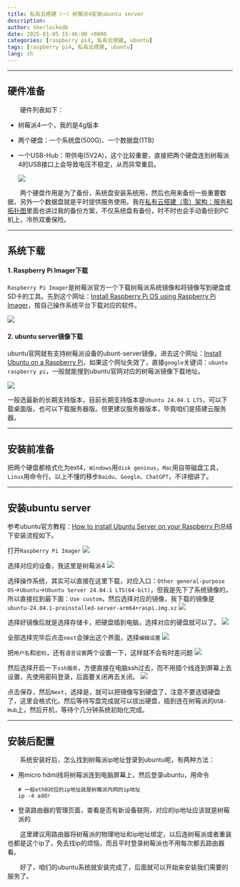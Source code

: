 ```yaml
---
title: 私有云搭建（一）树莓派4安装ubuntu server
description:
author: Sherlockedb
date: 2025-01-05 15:46:00 +0800
categories: [raspberry pi4, 私有云搭建, ubuntu]
tags: [raspberry pi4, 私有云搭建, ubuntu]
lang: zh
---
```


---
## 硬件准备
&emsp;&emsp;硬件列表如下：
+ 树莓派4一个，我的是4g版本
+ 两个硬盘：一个系统盘(500G)、一个数据盘(1TB)
+ 一个USB-Hub：带供电(5V2A)，这个比较重要，直接把两个硬盘连到树莓派4的USB接口上会导致电压不稳定，从而异常重启。

    ![](https://blogs.dns.army/imgbed/blog/private_cloud_architecture-backup-scheme.drawio.svg)

&emsp;&emsp;两个硬盘作用是为了备份，系统盘安装系统用，然后也用来备份一些重要数据，另外一个数据盘就是平时提供服务使用。我在[私有云搭建（零）架构：服务和拓扑图](https://blogs.dns.army/posts/private-cloud/)里面也讲过我的备份方案，不仅系统盘有备份，时不时也会手动备份到PC机上，冷热双重保险。

---
## 系统下载

#### 1. Raspberry Pi Imager下载
`Raspberry Pi Imager`是树莓派官方一个下载树莓派系统镜像和将镜像写到硬盘或SD卡的工具。先到这个网址：[Install Raspberry Pi OS using Raspberry Pi Imager](https://www.raspberrypi.com/software/)，按自己操作系统平台下载对应的软件。

![](https://blogs.dns.army/imgbed/blog/202501051601240.png)

#### 2. ubuntu server镜像下载
ubuntu官网就有支持树莓派设备的ubunt-server镜像，进去这个网址：[Install Ubuntu on a Raspberry Pi](https://ubuntu.com/download/raspberry-pi)，如果这个网址失效了，直接`google`关键词：`ubuntu raspberry pi`，一般就能搜到ubuntu官网对应的树莓派镜像下载地址。

![](https://blogs.dns.army/imgbed/blog/202501051603649.png)

一般选最新的长期支持版本，目前长期支持版本是`Ubuntu 24.04.1 LTS`，可以下载桌面版，也可以下载服务器版。但更建议服务器版本，毕竟咱们是搭建云服务器。

---
## 安装前准备
把两个硬盘都格式化为ext4，`Windows`用`disk geninus`，`Mac`用自带磁盘工具，`Linux`用命令行。以上不懂的移步`Baidu`、`Google`、`ChatGPT`，不详细讲了。

---
## 安装ubuntu server
参考ubuntu官方教程：[How to install Ubuntu Server on your Raspberry Pi](bhttps://ubuntu.com/tutorials/how-to-install-ubuntu-on-your-raspberry-pi#1-overview)总结下安装流程如下。

打开`Raspberry Pi Imager`
![](https://blogs.dns.army/imgbed/blog/20250105161851174.png)

选择对应的设备，我这里是树莓派4
![](https://blogs.dns.army/imgbed/blog/20250105162003425.png)

选择操作系统，其实可以直接在这里下载，对应入口：`Other general-purpose OS`->`Ubuntu`->`Ubuntu Server 24.04.1 LTS(64-bit)`，但我是先下了系统镜像的，所以直接拉到最下面：`Use custom`，然后选择对应的镜像，我下载的镜像是`ubuntu-24.04.1-preinstalled-server-arm64+raspi.img.xz`
![](https://blogs.dns.army/imgbed/blog/20250105162108736.png)

选择好镜像后就是选择存储卡，把硬盘插到电脑，选择对应的硬盘就可以了。
![](https://blogs.dns.army/imgbed/blog/20250105162409815.png)

全部选择完毕后点击`next`会弹出这个界面，选择`编辑设置`
![](https://blogs.dns.army/imgbed/blog/20250105163233673.png)

把`用户名`和`密码`，还有`语言设置`两个设置一下，这样就不会有时差问题
![](https://blogs.dns.army/imgbed/blog/20250105163329504.png)

然后选择开启一下`ssh服务`，方便直接在电脑ssh过去，而不用插个线连到屏幕上去设置，先使用密码登录，后面要关闭再去关闭。
![](https://blogs.dns.army/imgbed/blog/20250105163411280.png)

点击保存，然后`Next`，选择是，就可以把镜像写到硬盘了，注意不要选错硬盘了，这里会格式化。然后等待写盘完成就可以拔出硬盘，插到连在树莓派的`USB-Hub`上，然后开机，等待个几分钟系统初始化完成。

---
## 安装后配置

&emsp;&emsp;系统安装好后，怎么找到树莓派ip地址登录到ubuntu呢，有两种方法：

+ 用micro hdmi线将树莓派连到电脑屏幕上，然后登录ubuntu，用命令

    ```shell
    # 一般eth0对应的ip地址就是树莓派内网的ip地址
    ip -4 addr
    ```

+ 登录路由器的管理页面，查看是否有新设备联网，对应的ip地址应该就是树莓派的

&emsp;&emsp;这里建议用路由器将树莓派的物理地址和ip地址绑定，以后连树莓派或者重装也都是这个ip了，免去找ip的烦恼，而且平时登录树莓派也不用每次都去路由器看。

&emsp;&emsp;好了，咱们的ubuntu系统就安装完成了，后面就可以开始来安装我们需要的服务了。
